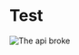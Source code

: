 # Test

![The api broke](http://localhost:5000/box/%27%27%27%0AThis%20is%20some%20generic%20python%20code%0Aencode%20it%20and%20throw%20it%20into%20the%20api%20to%20generate%20a%20prettier%20code%20snippet%0A%27%27%27%0Adef%20main%28token%29%3A%0A%20%20%20%20%23%20Init%20Spotipy%0A%20%20%20%20sp%20%3D%20spotipy.Spotify%28auth%3Dtoken%29%0A%0A%20%20%20%20%23%20Print%20intro%20and%20get%20title%0A%20%20%20%20title%20%3D%20intro%28%29%0A%0A%20%20%20%20%23%20Create%20playlist%20%0A%20%20%20%20playlist%20%3D%20Playlist%28sp%2C%20title%29%0A%20%20%20%20get_songs%28playlist%29%0A%0A%20%20%20%20%23%20Create%20the%20playlist%20on%20Spotify%0A%20%20%20%20playlist.create_playlist%28%29%0A%20%20%20%20print%28%22Done%22%29%0A)
